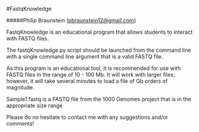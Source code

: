 #FastqKnowledge

#####Philip Braunstein (pbraunstein12@gmail.com)

FastqKnowledge is an educational program that allows students to interact with FASTQ files.

The fastqKnowledge.py script should be launched from the command line
with a single command line argument that is a valid FASTQ file.

As this program is an educational tool, it is recommended for use with FASTQ
files in the range of 10 - 100 Mb. It will work with larger files; however, it
will take several minutes to load a file of Gb orders of magnitude.

Sample1.fastq is a FASTQ file from the 1000 Genomes project that is in the
appropriate size range

Please do no hesitate to contact me with any suggestions and/or comments!
